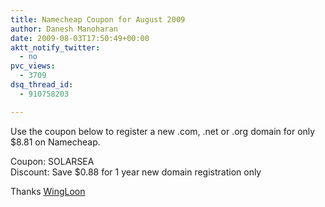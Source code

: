 ```yaml
---
title: Namecheap Coupon for August 2009
author: Danesh Manoharan
date: 2009-08-03T17:50:49+00:00
aktt_notify_twitter:
  - no
pvc_views:
  - 3709
dsq_thread_id:
  - 910758203

---
```

Use the coupon below to register a new .com, .net or .org domain for only $8.81 on Namecheap.

Coupon: SOLARSEA  
Discount: Save $0.88 for 1 year new domain registration only

Thanks [WingLoon][1]

 [1]: http://wingloon.com/2009/08/01/namecheap-coupon-for-august-2009/